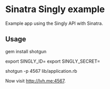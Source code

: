 # Sinatra Singly example

Example app using the Singly API with Sinatra.

## Usage

  gem install shotgun
  
  export SINGLY_ID=<your Singly app ID>
  export SINGLY_SECRET=<your Singly app secret>
  
  shotgun -p 4567 lib/application.rb
  
Now visit http://lvh.me:4567.
